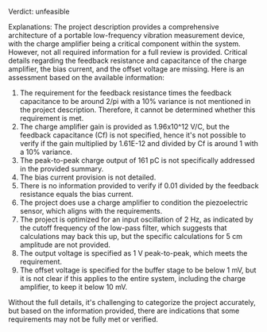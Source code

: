 Verdict: unfeasible

Explanations: 
The project description provides a comprehensive architecture of a portable low-frequency vibration measurement device, with the charge amplifier being a critical component within the system. However, not all required information for a full review is provided. Critical details regarding the feedback resistance and capacitance of the charge amplifier, the bias current, and the offset voltage are missing. Here is an assessment based on the available information:

1. The requirement for the feedback resistance times the feedback capacitance to be around 2/pi with a 10% variance is not mentioned in the project description. Therefore, it cannot be determined whether this requirement is met.
2. The charge amplifier gain is provided as 1.96x10^12 V/C, but the feedback capacitance (Cf) is not specified, hence it's not possible to verify if the gain multiplied by 1.61E-12 and divided by Cf is around 1 with a 10% variance.
3. The peak-to-peak charge output of 161 pC is not specifically addressed in the provided summary.
4. The bias current provision is not detailed.
5. There is no information provided to verify if 0.01 divided by the feedback resistance equals the bias current.
6. The project does use a charge amplifier to condition the piezoelectric sensor, which aligns with the requirements.
7. The project is optimized for an input oscillation of 2 Hz, as indicated by the cutoff frequency of the low-pass filter, which suggests that calculations may back this up, but the specific calculations for 5 cm amplitude are not provided.
8. The output voltage is specified as 1 V peak-to-peak, which meets the requirement.
9. The offset voltage is specified for the buffer stage to be below 1 mV, but it is not clear if this applies to the entire system, including the charge amplifier, to keep it below 10 mV.

Without the full details, it's challenging to categorize the project accurately, but based on the information provided, there are indications that some requirements may not be fully met or verified.